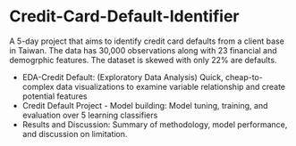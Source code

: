 # Credit-Card-Default-Identifier

A 5-day project that aims to identify credit card defaults from a client base in Taiwan. The data has 30,000 observations along with 23 financial and demogrphic features. The dataset is skewed with only 22% are defaults.

- EDA-Credit Default: (Exploratory Data Analysis) Quick, cheap-to-complex data visualizations to examine variable relationship and create potential features
- Credit Default Project - Model building: Model tuning, training, and evaluation over 5 learning classifiers
- Results and Discussion: Summary of methodology, model performance, and discussion on limitation.
